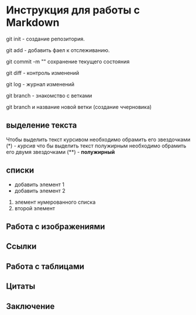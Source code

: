 # Инструкция для работы с Markdown
git init - создание репозитория.

git add - добавить фаел к отслеживанию.

git commit -m "" сохранение текущего состояния

git diff - контроль изменений

git log - журнал изменений

git branch - знакомство с ветками

git branch и название новой ветки (создание ччерновика)


## выделение текста
Чтобы выделить текст курсивом необходимо обрамить его звездочками (*) - *курсив*
что бы выделить текст полужирным необходимо обрамить его двумя звездочками (**)  - **полужирный**


## списки

* добавить элемент 1
*  добавить элемент 2

1. элемент нумерованного списка
2. второй элемент

## Работа с изображениями

## Ссылки

## Работа с таблицами

## Цитаты

## Заключение